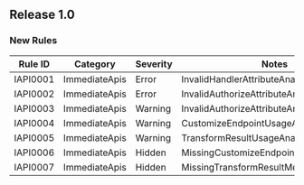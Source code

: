## Release 1.0

### New Rules

Rule ID | Category | Severity | Notes
--------|----------|----------|--------------------
IAPI0001 | ImmediateApis | Error | InvalidHandlerAttributeAnalyzer
IAPI0002 | ImmediateApis | Error | InvalidAuthorizeAttributeAnalyzer
IAPI0003 | ImmediateApis | Warning | InvalidAuthorizeAttributeAnalyzer
IAPI0004 | ImmediateApis | Warning | CustomizeEndpointUsageAnalyzer
IAPI0005 | ImmediateApis | Warning | TransformResultUsageAnalyzer
IAPI0006 | ImmediateApis | Hidden | MissingCustomizeEndpointMethodAnalyzer
IAPI0007 | ImmediateApis | Hidden | MissingTransformResultMethodAnalyzer
